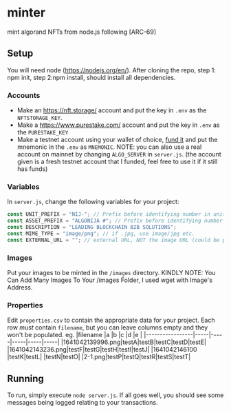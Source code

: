 # minter
mint algorand NFTs from node.js following [ARC-69]

## Setup

You will need node (https://nodejs.org/en/). After cloning the repo, step 1: npm init, step 2:npm install, should install all dependencies.

### Accounts

 - Make an https://nft.storage/ account and put the key in `.env` as the `NFTSTORAGE_KEY`.
 - Make a https://www.purestake.com/ account and put the key in `.env` as the `PURESTAKE_KEY`
 - Make a testnet account using your wallet of choice, [fund it](https://bank.testnet.algorand.network/)  and put the mnemonic in the `.env` as `MNEMONIC`. NOTE: you can also use a real account on mainnet by changing `ALGO_SERVER` in `server.js`. (the account given is a fresh testnet account that I funded, feel free to use it if it still has funds)

### Variables

In `server.js`, change the following variables for your project:

```js
const UNIT_PREFIX = "NIJ-"; // Prefix before identifying number in unit name. eg. "NIJ-1", "NIJ-2",...
const ASSET_PREFIX = "ALGONIJA #"; // Prefix before identifying number in asset name
const DESCRIPTION = "LEADING BLOCKCHAIN B2B SOLUTIONS";
const MIME_TYPE = "image/png"; // if .jpg, use image/jpg etc.
const EXTERNAL_URL = ""; // external URL, NOT the image URL (could be project URL, etc)
```

### Images

Put your images to be minted in the `/images` directory.
KINDLY NOTE: You Can Add Many Images To Your /images Folder, I used wget with Image's Address.

### Properties

Edit `properties.csv` to contain the appropriate data for your project. Each row *must* contain `filename`, but you can leave columns empty and they won't be populated. eg.
|filename         |a    |b    |c    |d    |e    |
|-----------------|-----|-----|-----|-----|-----|
|1641042139996.png|testA|testB|testC|testD|testE|
|1641042143236.png|testF|testG|testH|testI|testJ|
|1641042146100    |testK|testL|     |testN|testO|
|2-1.png|testP|testQ|testR|testS|testT|

## Running

To run, simply execute `node server.js`. If all goes well, you should see some messages being logged relating to your transactions.


